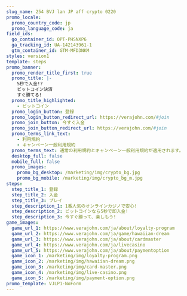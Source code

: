 ```yaml
---
slug_name: 254 BVJ lan JP aff crypto 0220
promo_locale:
  promo_country_code: jp
  promo_language_code: ja
field_ids:
  go_container_id: OPT-PHSNXP6
  ga_tracking_id: UA-142143961-1
  gtm_container_id: GTM-MFD3NKM
styles: version1
template: steps
promo_banner:
  promo_render_title_first: true
  promo_title: |-
    5秒で入金!?
    ビットコイン決済
    すぐ勝てる!
  promo_title_highlighted:
    - ビットコイン
  promo_login_button: 登録
  promo_login_button_redirect_url: https://verajohn.com/#join
  promo_join_button: 今すぐ入金
  promo_join_button_redirect_url: https://verajohn.com/#join
  promo_terms_link_text:
    - 利用規約
    - キャンペーン一般利用規約
  promo_terms_text: 通常の利用規約とキャンペーン一般利用規約が適用されます。
  desktop_full: false
  mobile_full: false
  promo_images:
    promo_bg_desktop: /marketing/img/crypto_bg.jpg
    promo_bg_mobile: /marketing/img/crypto_bg_m.jpg
steps:
  step_title_1: 登録
  step_title_2: 入金
  step_title_3: プレイ
  step_description_1: 1番人気のオンラインカジノで安心!
  step_description_2: ビットコインなら5秒で即入金!
  step_description_3: 今すぐ勝って、楽しもう!
game_images:
  game_url_1: https://www.verajohn.com/ja/about/loyalty-program
  game_url_2: https://www.verajohn.com/ja/game/hawaiian-dream
  game_url_3: https://www.verajohn.com/ja/about/cardmaster
  game_url_4: https://www.verajohn.com/ja/livecasino
  game_url_5: https://www.verajohn.com/ja/about/paymentoption
  game_icon_1: /marketing/img/loyalty-program.png
  game_icon_2: /marketing/img/hawaiian-dream.png
  game_icon_3: /marketing/img/card-master.png
  game_icon_4: /marketing/img/live-casino.png
  game_icon_5: /marketing/img/payment-option.png
promo_template: VJLP1-NoForm
---
```

